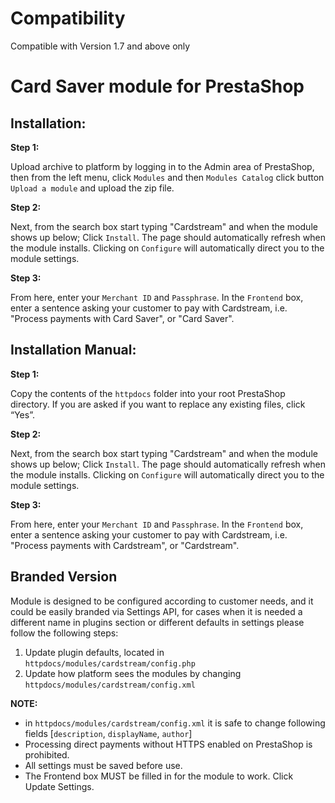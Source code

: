 Compatibility
=================================

Compatible with Version 1.7 and above only

Card Saver module for PrestaShop
=================================


## Installation:


**Step 1:**

Upload archive to platform by logging in to the Admin area of PrestaShop, 
then from the left menu, click `Modules` and then `Modules Catalog`
click button `Upload a module` and upload the zip file.

**Step 2:**

Next, from the search box start typing "Cardstream" and when the module shows up below;
Click `Install`. The page should automatically refresh when the module installs.
Clicking on `Configure` will automatically direct you to the module settings.

**Step 3:**

From here, enter your `Merchant ID` and `Passphrase`. 
In the `Frontend` box, enter a sentence asking your customer to pay with Cardstream,
i.e. "Process payments with Card Saver", or "Card Saver".



## Installation Manual:

**Step 1:**

Copy the contents of the `httpdocs` folder into your root PrestaShop directory. If you are asked if you want to replace any existing files, click “Yes”.

**Step 2:**

Next, from the search box start typing "Cardstream" and when the module shows up below;
Click `Install`. The page should automatically refresh when the module installs.
Clicking on `Configure` will automatically direct you to the module settings.

**Step 3:**

From here, enter your `Merchant ID` and `Passphrase`.
In the `Frontend` box, enter a sentence asking your customer to pay with Cardstream,
i.e. "Process payments with Cardstream", or "Cardstream".

Branded Version
----------------------------

Module is designed to be configured according to customer needs, and it could be easily branded via Settings API,
for cases when it is needed a different name in plugins section or different defaults in settings
please follow the following steps:

1. Update plugin defaults, located in `httpdocs/modules/cardstream/config.php`
2. Update how platform sees the modules by changing `httpdocs/modules/cardstream/config.xml`

**NOTE:**
- in `httpdocs/modules/cardstream/config.xml` it is safe to change following fields [`description`, `displayName`, `author`]
- Processing direct payments without HTTPS enabled on PrestaShop is prohibited.
- All settings must be saved before use.
- The Frontend box MUST be filled in for the module to work. Click Update Settings. 
